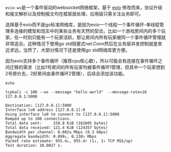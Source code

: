 `evio-ws`是一个事件驱动的websocket网络框架，基于 [evio](https://github.com/tidwall/evio) 修改而来，协议升级和报文解析以及控制报文均在框架层处理，应用层只需关注业务即可。

选择基于evio而不是go标准网络库，是因为evio一个线程一个事件循环-单线程管理多连接的模型和现实中的某些业务有天然的契合。比如一个游戏房间内的多个玩家，任一时刻只能有一个玩家活跃，那让房间内所有玩家被同一个事件循环管理就非常适合。这种情况下使用go std阻塞式net.Conn然后在业务层并发控制就是舍近求远。当然了，大部分情况下还是使用go std网络库更方便。

因为evio支持多个事件循环（推荐cpu核心数），所以可能会有连接在事件循环之间迁移的需求（比如1号房间的所有玩家均被事件循环1管理，但其中一个玩家想到2号房价去，2好房间由事件循环2管理），后续会添加该功能。


`echo`
```shell
tcpkali -c 100 --ws --message "hello world"  --message-rate=10 127.0.0.1:5000

Destination: [127.0.0.1]:5000
Interface lo0 address [127.0.0.1]:0
Using interface lo0 to connect to [127.0.0.1]:5000
Ramped up to 100 connections.
Total data sent:     158.8 KiB (162605 bytes)
Total data received: 121.4 KiB (124357 bytes)
Bandwidth per channel: 0.002⇅ Mbps (0.3 kBps)
Aggregate bandwidth: 0.099↓, 0.130↑ Mbps
Packet rate estimate: 955.4↓, 955.4↑ (1↓, 1↑ TCP MSS/op)
Test duration: 10.0027 s.

```



